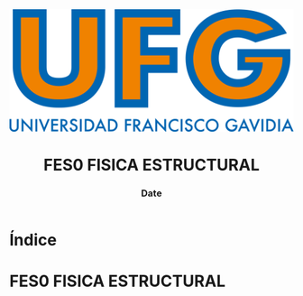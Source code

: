 <!-- title: FES0 FISICA ESTRUCTURAL -->

<link rel="stylesheet" href="../../static/style.css">

<script defer src="../../static/script.js"></script>

<header>

<img src="../../static/logo.png">

# FES0 FISICA ESTRUCTURAL <!-- omit in toc -->

### Date <!-- omit in toc -->

</header>

<toc>

# Índice <!-- omit in toc -->

</toc>

# FES0 FISICA ESTRUCTURAL


